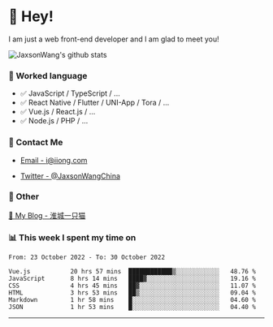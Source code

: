 # 👋 Hey!

I am just a web front-end developer and I am glad to meet you!

![JaxsonWang's github stats](https://github-readme-stats.vercel.app/api?username=JaxsonWang&&show_icons=true&&title_color=1abc9c&&icon_color=1abc9c)


### 📝 Worked language

- ✅ JavaScript / TypeScript / ...
- ✅ React Native / Flutter / UNI-App / Tora / ...
- ✅ Vue.js / React.js / ...
- ✅ Node.js / PHP / ...

### 📮 Contact Me

- [Email - i@iiong.com](mailto:i@iiong.com)

- [Twitter - @JaxsonWangChina](https://twitter.com/JaxsonWangChina)

### 🤪 Other

[📌 My Blog - 淮城一只猫](https://iiong.com)

### 📊 This week I spent my time on

<!--START_SECTION:waka-->

```text
From: 23 October 2022 - To: 30 October 2022

Vue.js           20 hrs 57 mins  ████████████▒░░░░░░░░░░░░   48.76 %
JavaScript       8 hrs 14 mins   ████▓░░░░░░░░░░░░░░░░░░░░   19.16 %
CSS              4 hrs 45 mins   ██▓░░░░░░░░░░░░░░░░░░░░░░   11.07 %
HTML             3 hrs 53 mins   ██▒░░░░░░░░░░░░░░░░░░░░░░   09.04 %
Markdown         1 hr 58 mins    █░░░░░░░░░░░░░░░░░░░░░░░░   04.60 %
JSON             1 hr 53 mins    █░░░░░░░░░░░░░░░░░░░░░░░░   04.40 %
```

<!--END_SECTION:waka-->

---
